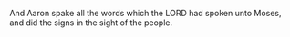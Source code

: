 And Aaron spake all the words which the LORD had spoken unto Moses, and did the signs in the sight of the people.
